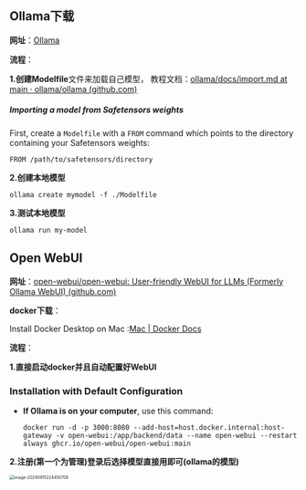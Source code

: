 ## Ollama下载



**网址**：[Ollama](https://ollama.com/)  

**流程**：

**1.创建Modelfile**文件来加载自己模型， 教程文档：[ollama/docs/import.md at main · ollama/ollama (github.com)](https://github.com/ollama/ollama/blob/main/docs/import.md)

##### Importing a model from Safetensors weights

First, create a `Modelfile` with a `FROM` command which points to the directory containing your Safetensors weights:

```
FROM /path/to/safetensors/directory
```

**2.创建本地模型**

```
ollama create mymodel -f ./Modelfile
```

**3.测试本地模型**

```
ollama run my-model
```



## Open WebUI

**网址**：[open-webui/open-webui: User-friendly WebUI for LLMs (Formerly Ollama WebUI) (github.com)](https://github.com/open-webui/open-webui)

**docker下载**：

Install Docker Desktop on Mac :[Mac | Docker Docs](https://docs.docker.com/desktop/install/mac-install/)



**流程**：

**1.直接启动docker并且自动配置好WebUI**

### Installation with Default Configuration

- **If Ollama is on your computer**, use this command:

  ```
  docker run -d -p 3000:8080 --add-host=host.docker.internal:host-gateway -v open-webui:/app/backend/data --name open-webui --restart always ghcr.io/open-webui/open-webui:main
  ```



**2.注册(第一个为管理)登录后选择模型直接用即可(ollama的模型)**

<img src="C:\Users\Lenovo\AppData\Roaming\Typora\typora-user-images\image-20240915224450708.png" alt="image-20240915224450708" style="zoom:50%;" />
